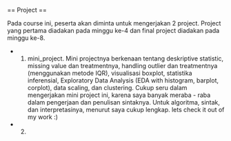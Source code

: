 == Project ==

Pada course ini, peserta akan diminta untuk mengerjakan 2 project. Project yang pertama diadakan pada minggu ke-4 dan final project diadakan pada minggu ke-8. 

- 1. mini_project. Mini projectnya berkenaan tentang deskriptive statistic, missing value dan treatmentnya, handling outlier dan treatmentnya (menggunakan metode IQR), visualisasi boxplot, statistika inferensial, Exploratory Data Analysis (EDA with histogram, barplot, corplot), data scaling, dan clustering. Cukup seru dalam mengerjakan mini project ini, karena saya banyak meraba - raba dalam pengerjaan dan penulisan sintaknya. Untuk algoritma, sintak, dan interpretasinya, menurut saya cukup lengkap. lets check it out of my work :)

- 2.

